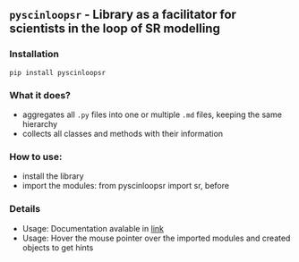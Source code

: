 ## ``pyscinloopsr`` - Library as a facilitator for scientists in the loop of SR modelling

### Installation

```commandline
pip install pyscinloopsr
```

### What it does?
+ aggregates all `.py` files into one or multiple `.md` files, keeping the same hierarchy
+ collects all classes and methods with their information

### How to use:

+ install the library
+ import the modules: from pyscinloopsr import sr, before


### Details


+ Usage: Documentation avalable in [link](https://edjaper.github.io/pyscinloopsr/)
+ Usage: Hover the mouse pointer over the imported modules and created objects to get hints

